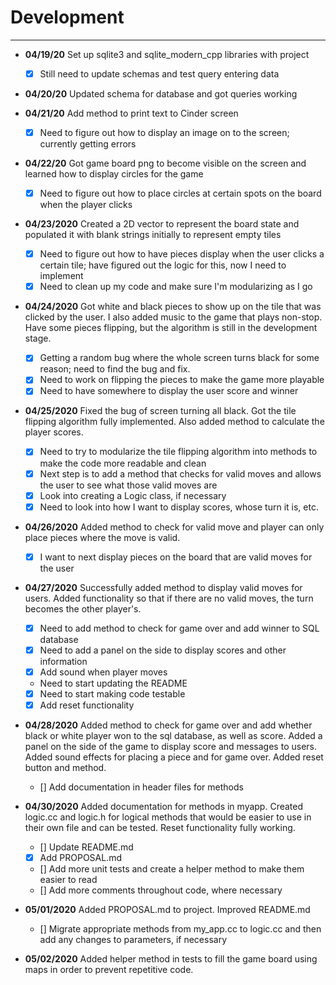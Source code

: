 # Development

---

 - **04/19/20** Set up sqlite3 and sqlite_modern_cpp libraries with project
   - [x] Still need to update schemas and test query entering data

 - **04/20/20** Updated schema for database and got queries working

 - **04/21/20** Add method to print text to Cinder screen
   - [x] Need to figure out how to display an image on to the screen; 
   currently getting errors
   
 - **04/22/20** Got game board png to become visible on the screen and 
 learned how to display circles for the game
    - [x] Need to figure out how to place circles at certain spots on the board
    when the player clicks
    
 - **04/23/2020** Created a 2D vector to represent the board state and
 populated it with blank strings initially to represent empty tiles
    - [x] Need to figure out how to have pieces display when the user clicks
    a certain tile; have figured out the logic for this, now I need to
    implement
    - [x] Need to clean up my code and make sure I'm modularizing as I go
    
 - **04/24/2020** Got white and black pieces to show up on the tile 
 that was clicked by the user. I also added music to the game 
 that plays non-stop. Have some pieces flipping, but the algorithm 
 is still in the development stage.
    - [x] Getting a random bug where the whole screen turns black for 
    some reason; need to find the bug and fix.
    - [x] Need to work on flipping the pieces to make the game more playable
    - [x] Need to have somewhere to display the user score and winner
    
 - **04/25/2020** Fixed the bug of screen turning all black. Got 
 the tile flipping algorithm fully implemented. Also added method
 to calculate the player scores.
    - [x] Need to try to modularize the tile flipping 
    algorithm into methods to make the code more readable and clean
    - [x] Next step is to add a method that checks for valid moves
    and allows the user to see what those valid moves are
    - [x] Look into creating a Logic class, if necessary
    - [x] Need to look into how I want to display scores, whose turn
    it is, etc.
    
 - **04/26/2020** Added method to check for valid move and player
 can only place pieces where the move is valid.
    - [x] I want to next display pieces on the board that are valid moves 
    for the user
    
 - **04/27/2020** Successfully added method to display valid moves for 
 users. Added functionality so that if there are no valid moves, the 
 turn becomes the other player's.
    - [x] Need to add method to check for game over and add winner to 
    SQL database
    - [x] Need to add a panel on the side to display scores and other
    information
    - [x] Add sound when player moves
    - Need to start updating the README
    - [x] Need to start making code testable
    - [x] Add reset functionality
    
 - **04/28/2020** Added method to check for game over and add
 whether black or white player won to the sql database, as well
 as score. Added a panel on the side of the game to display score
 and messages to users. Added sound effects for placing a piece
 and for game over. Added reset button and method.
    - [] Add documentation in header files for methods
 
 - **04/30/2020** Added documentation for methods in myapp. Created 
 logic.cc and logic.h for logical methods that would be easier to
 use in their own file and can be tested. Reset functionality 
 fully working.
    - [] Update README.md
    - [x] Add PROPOSAL.md
    - [] Add more unit tests and create a helper method to make them 
    easier to read
    - [] Add more comments throughout code, where necessary
 
 - **05/01/2020** Added PROPOSAL.md to project. Improved README.md
    - [] Migrate appropriate methods from my_app.cc to logic.cc
    and then add any changes to parameters, if necessary
    
 - **05/02/2020** Added helper method in tests to fill the game board using
 maps in order to prevent repetitive code.
    
 
    